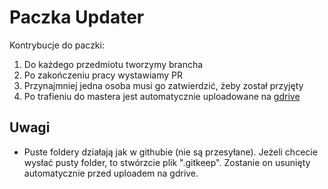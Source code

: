 # Paczka Updater

Kontrybucje do paczki:
1. Do każdego przedmiotu tworzymy brancha  
2. Po zakończeniu pracy wystawiamy PR  
3. Przynajmniej jedna osoba musi go zatwierdzić, żeby został przyjęty  
4. Po trafieniu do mastera jest automatycznie uploadowane na [gdrive](https://drive.google.com/drive/folders/1AMJFl1pLO3EPuq6jlE4fCtxg1V4kvshv?usp=sharing)  

## Uwagi

- Puste foldery działają jak w githubie (nie są przesyłane). Jeżeli chcecie wysłać pusty folder, to stwórzcie plik ".gitkeep". Zostanie on usunięty automatycznie przed uploadem na gdrive.